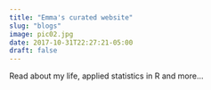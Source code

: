```yaml
---
title: "Emma's curated website"
slug: "blogs"
image: pic02.jpg
date: 2017-10-31T22:27:21-05:00
draft: false
---
```


Read about my life, applied statistics in R and more... 